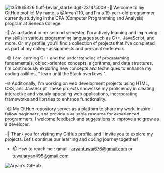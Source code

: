![1351965326 fluff-kevlar_starfieldgif-231475009](https://github.com/AryanT10/AryanT10/assets/59858427/75ddeeef-a805-47fd-acde-1d76be3f0493)
-🌱 Welcome to my GitHub profile! My name is @AryanT10, and I'm a 19-year-old programmer currently studying in the CPA (Computer Programming and Analysis) program at Seneca College.

-🐰 As a student in my second semester, I'm actively learning and improving my skills in various programming languages such as C++, JavaScript, and more. On my profile, you'll find a collection of projects that I've completed as part of my college assignments and personal endeavors.

-😊 I am learning C++ and the understanding of programming fundamentals, object-oriented concepts, algorithms, and data structures. I'm continuously exploring new concepts and techniques to enhance my coding abilities, " learn until the Stack overflows ".

-🌐 Additionally, I'm working on web development projects using HTML, CSS, and JavaScript. These projects showcase my proficiency in creating interactive and visually appealing web applications, incorporating frameworks and libraries to enhance functionality.

-😌 My GitHub repository serves as a platform to share my work, inspire fellow beginners, and provide a valuable resource for experienced programmers. I welcome feedback and suggestions to improve and grow as a developer.

-🫡 Thank you for visiting my GitHub profile, and I invite you to explore my projects. Let's continue our learning and coding journey together!

- 📫 How to reach me : gmail - aryantuwar676@gmail.com or tuwararyan495@gmail.com
 
![Aryan's GitHub](https://github-readme-stats.vercel.app/api?username=AryanT10&theme=shadow_red&show_icons=true)

<!---
AryanT10/AryanT10 is a ✨ special ✨ repository because its `README.md` (this file) appears on your GitHub profile.
You can click the Preview link to take a look at your changes.
--->
